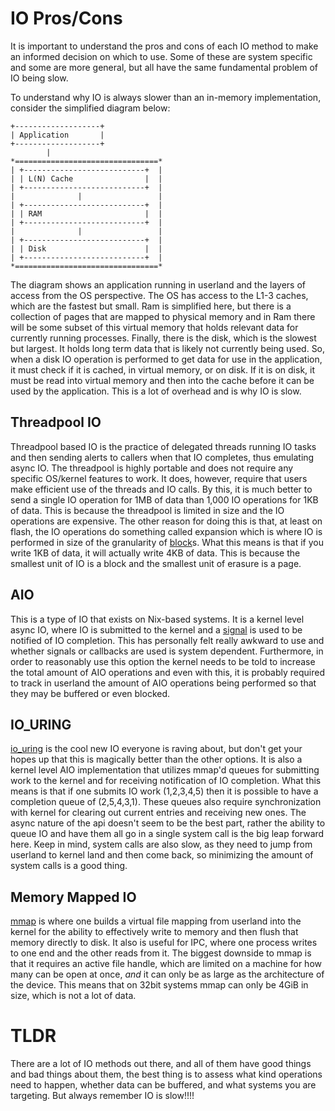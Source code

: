 # IO Pros/Cons
It is important to understand the pros and cons of each IO method to make an informed decision on which to use. Some of these are system specific and some are more general, but all have the same fundamental problem of IO being slow.

To understand why IO is always slower than an in-memory implementation, consider the simplified diagram below:

```
+-------------------+
| Application       |
+-------------------+
        |
*================================*
| +---------------------------+  |
| | L(N) Cache                |  |
| +---------------------------+  |
|              |                 |
| +---------------------------+  |
| | RAM                       |  |
| +---------------------------+  |
|              |                 |
| +---------------------------+  |
| | Disk                      |  |
| +---------------------------+  |
*================================*
```

The diagram shows an application running in userland and the layers of access from the OS perspective. The OS has access to the L1-3 caches, which are the fastest but small. Ram is simplified here, but there is a collection of pages that are mapped to physical memory and in Ram there will be some subset of this virtual memory that holds relevant data for currently running processes. Finally, there is the disk, which is the slowest but largest. It holds long term data that is likely not currently being used. So, when a disk IO operation is performed to get data for use in the application, it must check if it is cached, in virtual memory, or on disk. If it is on disk, it must be read into virtual memory and then into the cache before it can be used by the application. This is a lot of overhead and is why IO is slow.

## Threadpool IO
Threadpool based IO is the practice of delegated threads running IO tasks and then sending alerts to callers when that IO completes, thus emulating async IO. The threadpool is highly portable and does not require any specific OS/kernel features to work. It does, however, require that users make efficient use of the threads and IO calls. By this, it is much better to send a single IO operation for 1MB of data than 1,000 IO operations for 1KB of data. This is because the threadpool is limited in size and the IO operations are expensive. The other reason for doing this is that, at least on flash, the IO operations do something called expansion which is where IO is performed in size of the granularity of [block](https://www.oo-software.com/en/docs/whitepaper/whitepaper_ssd.pdf)s. What this means is that if you write 1KB of data, it will actually write 4KB of data. This is because the smallest unit of IO is a block and the smallest unit of erasure is a page.

## AIO
This is a type of IO that exists on Nix-based systems. It is a kernel level async IO, where IO is submitted to the kernel and a [signal](https://man7.org/linux/man-pages/man7/signal.7.html) is used to be notified of IO completion. This has personally felt really awkward to use and whether signals or callbacks are used is system dependent. Furthermore, in order to reasonably use this option the kernel needs to be told to increase the total amount of AIO operations and even with this, it is probably required to track in userland the amount of AIO operations being performed so that they may be buffered or even blocked.

## IO_URING
[io_uring](https://man.archlinux.org/man/io_uring.7.en) is the cool new IO everyone is raving about, but don't get your hopes up that this is magically better than the other options. It is also a kernel level AIO implementation that utilizes mmap'd queues for submitting work to the kernel and for receiving notification of IO completion. What this means is that if one submits IO work (1,2,3,4,5) then it is possible to have a completion queue of (2,5,4,3,1). These queues also require synchronization with kernel for clearing out current entries and receiving new ones. The async nature of the api doesn't seem to be the best part, rather the ability to queue IO and have them all go in a single system call is the big leap forward here. Keep in mind, system calls are also slow, as they need to jump from userland to kernel land and then come back, so minimizing the amount of system calls is a good thing.

## Memory Mapped IO
[mmap](https://man7.org/linux/man-pages/man2/mmap.2.html) is where one builds a virtual file mapping from userland into the kernel for the ability to effectively write to memory and then flush that memory directly to disk. It also is useful for IPC, where one process writes to one end and the other reads from it. The biggest downside to mmap is that it requires an active file handle, which are limited on a machine for how many can be open at once, *and* it can only be as large as the architecture of the device. This means that on 32bit systems mmap can only be 4GiB in size, which is not a lot of data.

# TLDR
There are a lot of IO methods out there, and all of them have good things and bad things about them, the best thing is to assess what kind operations need to happen, whether data can be buffered, and what systems you are targeting. But always remember IO is slow!!!!

